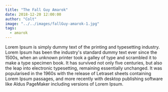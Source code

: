 ```yaml
---
title: "The Fall Guy Amarok"
date: 2018-12-20 12:00:00
author: "Colt"
image: "../../images/fallGuy-amarok-1.jpg"
tags:
  - amarok
---
```

Lorem Ipsum is simply dummy text of the printing and typesetting industry. Lorem Ipsum has been the industry's standard dummy text ever since the 1500s, when an unknown printer took a galley of type and scrambled it to make a type specimen book. It has survived not only five centuries, but also the leap into electronic typesetting, remaining essentially unchanged. It was popularised in the 1960s with the release of Letraset sheets containing Lorem Ipsum passages, and more recently with desktop publishing software like Aldus PageMaker including versions of Lorem Ipsum.
